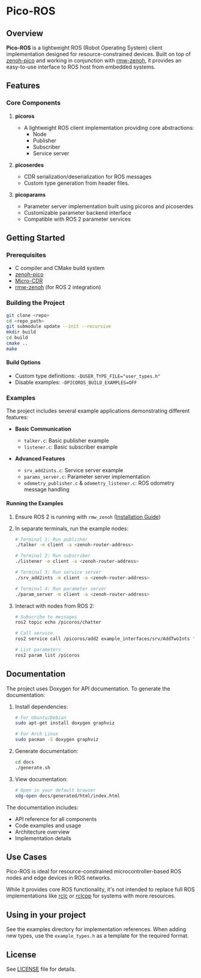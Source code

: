 # Pico-ROS

## Overview
**Pico-ROS** is a lightweight ROS (Robot Operating System) client implementation designed for resource-constrained devices. Built on top of [zenoh-pico](https://github.com/eclipse-zenoh/zenoh-pico) and working in conjunction with [rmw-zenoh](https://github.com/ros2/rmw_zenoh), it provides an easy-to-use interface to ROS host from embedded systems.

## Features

### Core Components

1. **picoros**
   - A lightweight ROS client implementation providing core abstractions:
     - Node
     - Publisher
     - Subscriber
     - Service server

2. **picoserdes**
   - CDR serialization/deserialization for ROS messages
   - Custom type generation from header files.

3. **picoparams**
   - Parameter server implementation built using picoros and picoserdes
   - Customizable parameter backend interface
   - Compatible with ROS 2 parameter services

## Getting Started

### Prerequisites
- C compiler and CMake build system
- [zenoh-pico](https://github.com/eclipse-zenoh/zenoh-pico)
- [Micro-CDR](https://github.com/eProsima/Micro-CDR)
- [rmw-zenoh](https://github.com/ros2/rmw_zenoh) (for ROS 2 integration)

### Building the Project

   ```sh
   git clone <repo>
   cd <repo_path>
   git submodule update --init --recursive
   mkdir build
   cd build
   cmake ..
   make
   ```

#### Build Options
- Custom type definitions: `-DUSER_TYPE_FILE="user_types.h"`
- Disable examples: `-DPICOROS_BUILD_EXAMPLES=OFF`

### Examples

The project includes several example applications demonstrating different features:

- **Basic Communication**
  - `talker.c`: Basic publisher example
  - `listener.c`: Basic subscriber example

- **Advanced Features**
  - `srv_add2ints.c`: Service server example
  - `params_server.c`: Parameter server implementation
  - `odometry_publisher.c` & `odometry_listener.c`: ROS odometry message handling

#### Running the Examples

1. Ensure ROS 2 is running with `rmw_zenoh` ([Installation Guide](https://github.com/ros2/rmw_zenoh?tab=readme-ov-file#installation))

2. In separate terminals, run the example nodes:

   ```sh
   # Terminal 1: Run publisher
   ./talker -m client -a <zenoh-router-address>

   # Terminal 2: Run subscriber
   ./listener -m client -a <zenoh-router-address>

   # Terminal 3: Run service server
   ./srv_add2ints -m client -a <zenoh-router-address>

   # Terminal 4: Run parameter server
   ./param_server -m client -a <zenoh-router-address>
   ```

3. Interact with nodes from ROS 2:
   ```sh
   # Subscribe to messages
   ros2 topic echo /picoros/chatter

   # Call service
   ros2 service call /picoros/add2 example_interfaces/srv/AddTwoInts '{a: 1, b: 2}'

   # List parameters
   ros2 param list /picoros
   ```

## Documentation

The project uses Doxygen for API documentation. To generate the documentation:

1. Install dependencies:
   ```sh
   # For Ubuntu/Debian
   sudo apt-get install doxygen graphviz

   # For Arch Linux
   sudo pacman -S doxygen graphviz
   ```

2. Generate documentation:
   ```sh
   cd docs
   ./generate.sh
   ```

3. View documentation:
   ```sh
   # Open in your default browser
   xdg-open docs/generated/html/index.html
   ```

The documentation includes:
- API reference for all components
- Code examples and usage
- Architecture overview
- Implementation details

## Use Cases

Pico-ROS is ideal for resource-constrained microcontroller-based ROS nodes and edge devices in ROS networks.

While it provides core ROS functionality, it's not intended to replace full ROS implementations like [rclc](https://github.com/ros2/rclc) or [rclcpp](https://github.com/ros2/rclcpp) for systems with more resources.

## Using in your project

See the examples directory for implementation references. When adding new types, use the `example_types.h` as a template for the required format.

## License

See [LICENSE](LICENSE) file for details.


